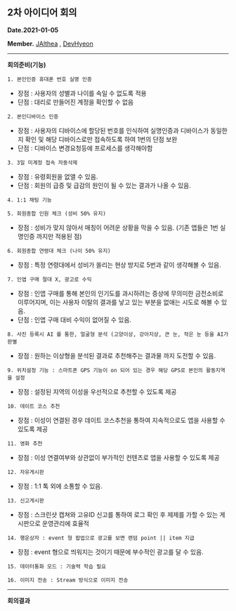## 2차 아이디어 회의
**Date.2021-01-05** 

**Member.** [JAlthea](https://github.com/JAlthea) , [DevHyeon](https://github.com/DevHyeon0312)

---
**회의준비(기능)**

``` 1. 본인인증 휴대폰 번호 실명 인증 ```
* 장점 : 사용자의 성별과 나이를 속일 수 없도록 적용
* 단점 : 대리로 만들어진 계정을 확인할 수 없음

``` 2. 본인디바이스 인증 ```
* 장점 : 사용자의 디바이스에 할당된 번호를 인식하여 실명인증과 디바이스가 동일한지 확인 및 해당 디바이스로만 접속하도록 하여 1번의 단점 보완
* 단점 : 디바이스 변경요청등에 프로세스를 생각해야함

``` 3. 3일 미계정 접속 자동삭제 ```
* 장점 : 유령회원을 없앨 수 있음.
* 단점 : 회원의 급증 및 급감의 원인이 될 수 있는 결과가 나올 수 있음.

``` 4. 1:1 채팅 기능 ```

``` 5. 회원종합 인원 체크 (성비 50% 유지) ```
* 장점 : 성비가 맞지 않아서 매칭이 어려운 상황을 막을 수 있음. (기존 앱들은 1번 실명인증 까지만 적용된 점)

``` 6. 회원종합 연령대 체크 (나이 50% 유지) ```
* 장점 : 특정 연령대에서 성비가 쏠리는 현상 방지로 5번과 같이 생각해볼 수 있음.

``` 7. 인앱 구매 절대 X, 광고로 수익 ```
* 장점 : 인앱 구매를 통해 본인의 인기도를 과시하려는 증상에 무의미한 금전소비로 이루어지며, 이는 사용자 이탈의 결과를 낳고 있는 부분을 없애는 시도로 해볼 수 있음.
* 단점 : 인앱 구매 대비 수익이 없어질 수 있음.

``` 8. 사진 등록시 AI 를 통한, 얼굴형 분석 (고양이상, 강아지상, 큰 눈, 작은 눈 등을 AI가 판별 ```
* 장점 : 원하는 이상형을 분석된 결과로 추천해주는 결과물 까지 도전할 수 있음.

``` 9. 위치설정 기능 : 스마트폰 GPS 기능이 on 되어 있는 경우 해당 GPS로 본인의 활동지역을 설정  ```
* 장점 : 설정된 지역의 이성을 우선적으로 추천할 수 있도록 제공

``` 10. 데이트 코스 추천 ```
* 장점 : 이성이 연결된 경우 데이트 코스추천을 통하여 지속적으로도 앱을 사용할 수 있도록 제공

``` 11. 영화 추천 ```
* 장점 : 이성 연결여부와 상관없이 부가적인 컨텐츠로 앱을 사용할 수 있도록 제공

``` 12. 자유게시판 ```
* 장점 : 1:1 톡 외에 소통할 수 있음.

``` 13. 신고게시판 ```
* 장점 : 스크린샷 캡쳐와 고유ID 신고를 통하여 로그 확인 후 제제를 가할 수 있는 게시판으로 운영관리에 효율적

``` 14. 행운상자 : event 형 팝업으로 광고를 보면 랜덤 point || item 지급  ```
* 장점 : event 형으로 띄워지는 것이기 때문에 부수적인 광고를 달 수 있음.

``` 15. 데이터통화 모드 : 기술력 학습 필요 ```

``` 16. 이미지 전송 : Stream 방식으로 이미지 전송 ```

---

**회의결과**
